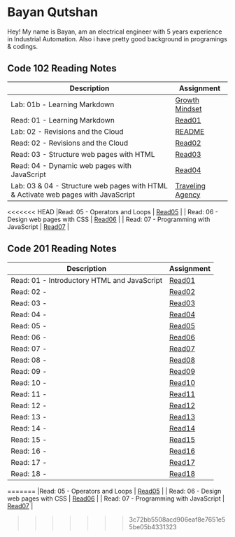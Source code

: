 # Bayan Qutshan
Hey! My name is Bayan, am an electrical engineer with 5 years experience in Industrial Automation. Also i have pretty good background in programings & codings.

## Code 102 Reading Notes 
|  Description  | Assignment    |
| ----------- | ----------- |
| Lab: 01b - Learning Markdown      | [Growth Mindset](https://bianqt.github.io/reading-notes/growthmindset)       |
| Read: 01 - Learning Markdown  | [Read01](https://bianqt.github.io/reading-notes/102/read01)      |
| Lab: 02 - Revisions and the Cloud  | [README](https://bianqt.github.io/reading-notes/)      |
| Read: 02 - Revisions and the Cloud  | [Read02](https://bianqt.github.io/reading-notes/102/read02)      |
|Read: 03 - Structure web pages with HTML | [Read03](https://bianqt.github.io/reading-notes/102/read03)      |
| Read: 04 - Dynamic web pages with JavaScript  | [Read04](https://bianqt.github.io/reading-notes/102/read04)      |
| Lab: 03 & 04 - Structure web pages with HTML & Activate web pages with JavaScript  | [Traveling Agency](https://bianqt.github.io/TravelingAgency/)      |
<<<<<<< HEAD
|Read: 05 - Operators and Loops | [Read05](https://bianqt.github.io/reading-notes/102/read05)      |
| Read: 06 - Design web pages with CSS | [Read06](https://bianqt.github.io/reading-notes/102/read06)      |
| Read: 07 - Programming with JavaScript | [Read07](https://bianqt.github.io/reading-notes/102/read07)      |


## Code 201 Reading Notes 

|  Description  | Assignment    |
| ----------- | ----------- |
| Read: 01 - Introductory HTML and JavaScript  | [Read01](https://bianqt.github.io/reading-notes/201/class01)      |
| Read: 02 -   | [Read02](https://bianqt.github.io/reading-notes/201/class02)      |
|Read: 03 -   | [Read03](https://bianqt.github.io/reading-notes/201/class03)      |
| Read: 04 -    | [Read04](https://bianqt.github.io/reading-notes/201/class04)      |
|Read: 05 -   | [Read05](https://bianqt.github.io/reading-notes/201/class05)      |
| Read: 06 -   | [Read06](https://bianqt.github.io/reading-notes/201/class06)      |
| Read: 07 -   | [Read07](https://bianqt.github.io/reading-notes/201/class07)      |
| Read: 08 -    | [Read08](https://bianqt.github.io/reading-notes/201/class08)      |
| Read: 09 -   | [Read09](https://bianqt.github.io/reading-notes/201/class09)      |
|Read: 10 -   | [Read10](https://bianqt.github.io/reading-notes/201/class10)      |
| Read: 11 -    | [Read11](https://bianqt.github.io/reading-notes/201/class11)      |
|Read: 12 -   | [Read12](https://bianqt.github.io/reading-notes/201/class12)      |
| Read: 13 -   | [Read13](https://bianqt.github.io/reading-notes/201/class13)      |
| Read: 14 -   | [Read14](https://bianqt.github.io/reading-notes/201/class14)      |
| Read: 15 -    | [Read15](https://bianqt.github.io/reading-notes/201/class15)      |
|Read: 16 -   | [Read16](https://bianqt.github.io/reading-notes/201/class16)      |
| Read: 17 -   | [Read17](https://bianqt.github.io/reading-notes/201/class17)      |
| Read: 18 -   | [Read18](https://bianqt.github.io/reading-notes/201/class18)      |
=======
|Read: 05 - Operators and Loops | [Read05](https://bianqt.github.io/reading-notes/read05)      |
| Read: 06 - Design web pages with CSS | [Read06](https://bianqt.github.io/reading-notes/read06)      |
| Read: 07 - Programming with JavaScript | [Read07](https://bianqt.github.io/reading-notes/read07)      |
>>>>>>> 3c72bb5508acd906eaf8e7651e55be05b4331323
